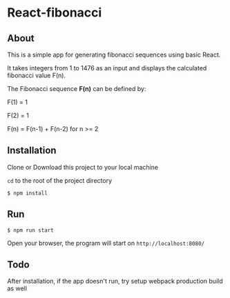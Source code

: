 # React-fibonacci
## About
This is a simple app for generating fibonacci sequences using basic React.

It takes integers from 1 to 1476 as an input and displays the calculated fibonacci value F(n).

The Fibonacci sequence **F(n)** can be defined by:

F(1) = 1

F(2) = 1

F(n) = F(n-1) + F(n-2) for n >= 2

## Installation
Clone or Download this project to your local machine

`cd` to the root of the project directory

`$ npm install`

## Run
`$ npm run start`

Open your browser, the program will start on `http://localhost:8080/`

## Todo
After installation, if the app doesn't run, try setup webpack production build as well
